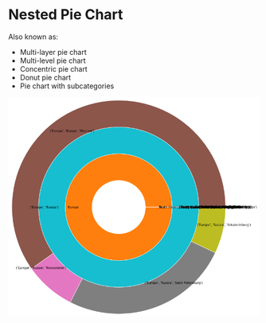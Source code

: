 # Nested Pie Chart

Also known as:
* Multi-layer pie chart
* Multi-level pie chart
* Concentric pie chart
* Donut pie chart
* Pie chart with subcategories

![screenshot](screenshot.png "Screenshot")

